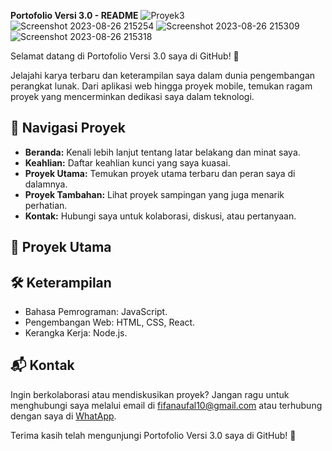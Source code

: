 **Portofolio Versi 3.0 - README**
![Proyek3](https://github.com/fifovalle/PORTOFOLIO-SEDERHANA-VERSI-3.0/assets/90078068/5977417c-dba6-4093-943d-e03a12a26e20)
![Screenshot 2023-08-26 215254](https://github.com/fifovalle/PORTOFOLIO-SEDERHANA-VERSI-3.0/assets/90078068/0f00cf40-19c3-4c2f-b016-3a5c52588347)
![Screenshot 2023-08-26 215309](https://github.com/fifovalle/PORTOFOLIO-SEDERHANA-VERSI-3.0/assets/90078068/843ccbcc-a850-4af6-aa55-1af2a78fa743)
![Screenshot 2023-08-26 215318](https://github.com/fifovalle/PORTOFOLIO-SEDERHANA-VERSI-3.0/assets/90078068/981a1512-35c7-4eb8-b537-aa9165e0e91e)

Selamat datang di Portofolio Versi 3.0 saya di GitHub! 🚀

Jelajahi karya terbaru dan keterampilan saya dalam dunia pengembangan perangkat lunak. Dari aplikasi web hingga proyek mobile, temukan ragam proyek yang mencerminkan dedikasi saya dalam teknologi.

## 📂 Navigasi Proyek

- **Beranda:** Kenali lebih lanjut tentang latar belakang dan minat saya.
- **Keahlian:** Daftar keahlian kunci yang saya kuasai.
- **Proyek Utama:** Temukan proyek utama terbaru dan peran saya di dalamnya.
- **Proyek Tambahan:** Lihat proyek sampingan yang juga menarik perhatian.
- **Kontak:** Hubungi saya untuk kolaborasi, diskusi, atau pertanyaan.

## 🚀 Proyek Utama

## 🛠️ Keterampilan

- Bahasa Pemrograman: JavaScript.
- Pengembangan Web: HTML, CSS, React.
- Kerangka Kerja: Node.js.

## 📬 Kontak

Ingin berkolaborasi atau mendiskusikan proyek? Jangan ragu untuk menghubungi saya melalui email di [fifanaufal10@gmail.com](mailto:fifanaufal10@gmail.com) atau terhubung dengan saya di [WhatApp](https://wa.me/+6281223652490).

Terima kasih telah mengunjungi Portofolio Versi 3.0 saya di GitHub! 🙌
